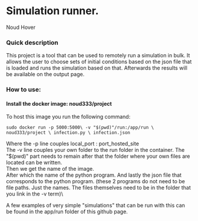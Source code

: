 # Simulation runner.
Noud Hover

### Quick description
This project is a tool that can be used to remotely run a simulation in bulk. It allows the user to choose sets of initial conditions based on the json file that is loaded and runs the simulation based on that. Afterwards the results will be available on the output page.

### How to use:
#### Install the docker image: noud333/project

To host this image you run the following command:

`sudo docker run -p 5000:5000\
 -v "$(pwd)"/run:/app/run \
 noud333/project \
 infection.py \
 infection.json`

 Where the -p line couples local_port : port_hosted_site\
 The -v line couples your own folder to the run folder in the container. The "$(pwd)" part needs to remain after that the folder where your own files are located can be written.\
 Then we get the name of the image.\
 After which the name of the python program. And lastly the json file that corresponds to the python program. (these 2 programs do not need to be file paths. Just the names. The files themselves need to be in the folder that you link in the -v term)\

 A few examples of very simple "simulations" that can be run with this can be found in the app/run folder of this github page. 
